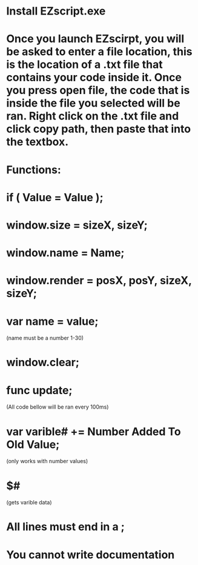 # Install EZscript.exe
#
# Once you launch EZscirpt, you will be asked to enter a file location, this is the location of a .txt file that contains your code inside it. Once you press open file, the code that is inside the file you selected will be ran. Right click on the .txt file and click copy path, then paste that into the textbox.
#
# Functions:
# if ( Value = Value );
# window.size = sizeX, sizeY;
# window.name = Name;
# window.render = posX, posY, sizeX, sizeY;
# var name = value;
(name must be a number 1-30)
# window.clear;
# func update;
(All code bellow will be ran every 100ms)
# var varible# += Number Added To Old Value; 
(only works with number values)
# $#
(gets varible data)
#
#
# All lines must end in a ;
# You cannot write documentation
